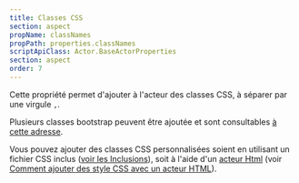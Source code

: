 ```yaml
---
title: Classes CSS
section: aspect
propName: classNames
propPath: properties.classNames
scriptApiClass: Actor.BaseActorProperties
section: aspect
order: 7
---
```

Cette propriété permet d'ajouter à l'acteur des classes CSS, à séparer par une virgule `,`.

Plusieurs classes bootstrap peuvent être ajoutée et sont consultables [à cette adresse](https://getbootstrap.com/docs/4.6/utilities/borders/).

Vous pouvez ajouter des classes CSS personnalisées soient en utilisant un fichier CSS inclus ([voir les Inclusions](../integrations.md)), soit à l'aide d'un [acteur Html](../actor_types/display-html.md) (voir [Comment ajouter des style CSS avec un acteur HTML]()).
